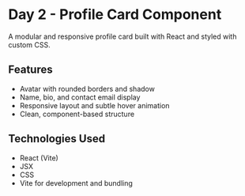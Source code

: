 # Day 2 - Profile Card Component

A modular and responsive profile card built with React and styled with custom CSS.

## Features

- Avatar with rounded borders and shadow
- Name, bio, and contact email display
- Responsive layout and subtle hover animation
- Clean, component-based structure

## Technologies Used

- React (Vite)
- JSX
- CSS
- Vite for development and bundling
